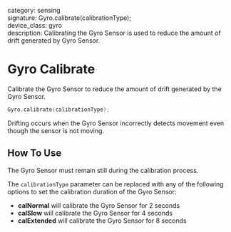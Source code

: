 category: sensing  
signature: Gyro.calibrate(calibrationType);    
device_class: gyro  
description: Calibrating the Gyro Sensor is used to reduce the amount of drift generated by Gyro Sensor.

# Gyro Calibrate

Calibrate the Gyro Sensor to reduce the amount of drift generated by the Gyro Sensor.

```cpp
Gyro.calibrate(calibrationType);
```

Drifting occurs when the Gyro Sensor incorrectly detects movement even though the sensor is not moving.

## How To Use

The Gyro Sensor must remain still during the calibration process.

The `calibrationType` parameter can be replaced with any of the following options to set the calibration duration of the Gyro Sensor:
- **calNormal** will calibrate the Gyro Sensor for 2 seconds
- **calSlow** will calibrate the Gyro Sensor for 4 seconds
- **calExtended** will calibrate the Gyro Sensor for 8 seconds

<advanced>
</advanced>